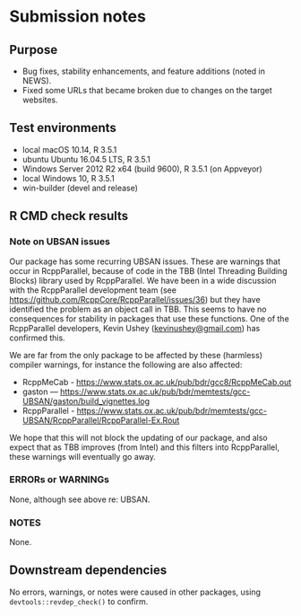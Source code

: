 # Submission notes

## Purpose

- Bug fixes, stability enhancements, and feature additions (noted in NEWS).
- Fixed some URLs that became broken due to changes on the target websites.

## Test environments

* local macOS 10.14, R 3.5.1
* ubuntu Ubuntu 16.04.5 LTS, R 3.5.1
* Windows Server 2012 R2 x64 (build 9600), R 3.5.1 (on Appveyor)
* local Windows 10, R 3.5.1
* win-builder (devel and release)

## R CMD check results

### Note on UBSAN issues

Our package has some recurring UBSAN issues.  These are warnings that occur in RcppParallel, because of code in the TBB (Intel Threading Building Blocks) library used by RcppParallel.  We have been in a wide discussion with the RcppParallel development team (see https://github.com/RcppCore/RcppParallel/issues/36) but they have identified the problem as an object call in TBB.  This seems to have no consequences for stability in packages that use these functions.  One of the RcppParallel developers, Kevin Ushey (kevinushey@gmail.com) has confirmed this.

We are far from the only package to be affected by these (harmless) compiler warnings, for instance the following are also affected:

* RcppMeCab - https://www.stats.ox.ac.uk/pub/bdr/gcc8/RcppMeCab.out
* gaston — https://www.stats.ox.ac.uk/pub/bdr/memtests/gcc-UBSAN/gaston/build_vignettes.log
* RcppParallel - https://www.stats.ox.ac.uk/pub/bdr/memtests/gcc-UBSAN/RcppParallel/RcppParallel-Ex.Rout

We hope that this will not block the updating of our package, and also expect that as TBB improves (from Intel) and this filters into RcppParallel, these warnings will eventually go away.


### ERRORs or WARNINGs

None, although see above re: UBSAN.

### NOTES

None.

## Downstream dependencies

No errors, warnings, or notes were caused in other packages, using `devtools::revdep_check()` to confirm.
